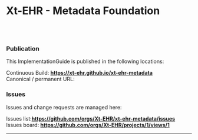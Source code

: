 # Xt-EHR - Metadata Foundation
<br> </br>
### Publication
This ImplementationGuide is published in the following locations:

Continuous Build: __https://xt-ehr.github.io/xt-ehr-metadata__  
Canonical / permanent URL: 
<br/>

### Issues
Issues and change requests are managed here:  

Issues list:__https://github.com/orgs/Xt-EHR/xt-ehr-metadata/issues__  
Issues board:  __https://github.com/orgs/Xt-EHR/projects/1/views/1__  

---
